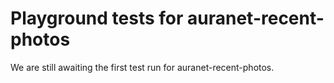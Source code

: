 # Playground tests for auranet-recent-photos
We are still awaiting the first test run for auranet-recent-photos.
